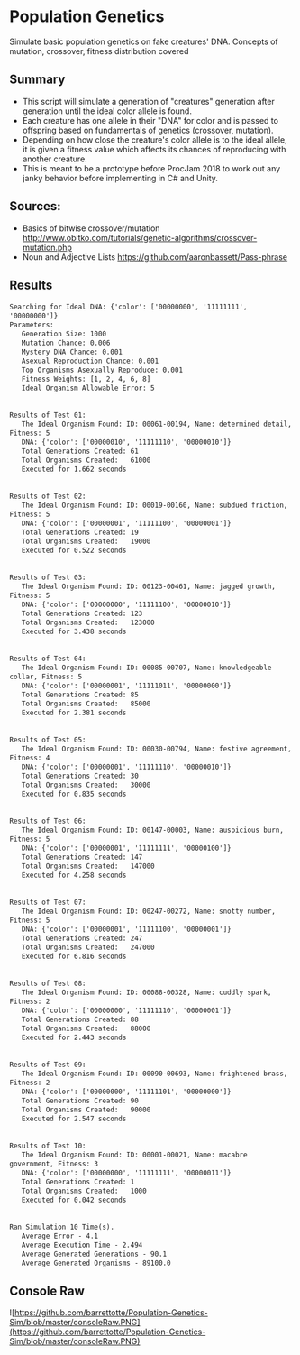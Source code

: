# Population Genetics
Simulate basic population genetics on fake creatures' DNA. Concepts of mutation, crossover, fitness distribution covered

## Summary
* This script will simulate a generation of "creatures" generation after generation until the ideal color allele is found.
* Each creature has one allele in their "DNA" for color and is passed to offspring based on fundamentals of genetics (crossover, mutation). 
* Depending on how close the creature's color allele is to the ideal allele, it is given a fitness value which affects its chances of reproducing with another creature.
* This is meant to be a prototype before ProcJam 2018 to work out any janky behavior before implementing in C# and Unity.

## Sources:
* Basics of bitwise crossover/mutation http://www.obitko.com/tutorials/genetic-algorithms/crossover-mutation.php
* Noun and Adjective Lists https://github.com/aaronbassett/Pass-phrase


## Results
```
Searching for Ideal DNA: {'color': ['00000000', '11111111', '00000000']}
Parameters: 
   Generation Size: 1000
   Mutation Chance: 0.006
   Mystery DNA Chance: 0.001
   Asexual Reproduction Chance: 0.001
   Top Organisms Asexually Reproduce: 0.001
   Fitness Weights: [1, 2, 4, 6, 8]
   Ideal Organism Allowable Error: 5


Results of Test 01: 
   The Ideal Organism Found: ID: 00061-00194, Name: determined detail, Fitness: 5
   DNA: {'color': ['00000010', '11111110', '00000010']}
   Total Generations Created: 61
   Total Organisms Created:   61000
   Executed for 1.662 seconds


Results of Test 02: 
   The Ideal Organism Found: ID: 00019-00160, Name: subdued friction, Fitness: 5
   DNA: {'color': ['00000001', '11111100', '00000001']}
   Total Generations Created: 19
   Total Organisms Created:   19000
   Executed for 0.522 seconds


Results of Test 03: 
   The Ideal Organism Found: ID: 00123-00461, Name: jagged growth, Fitness: 5
   DNA: {'color': ['00000000', '11111100', '00000010']}
   Total Generations Created: 123
   Total Organisms Created:   123000
   Executed for 3.438 seconds


Results of Test 04: 
   The Ideal Organism Found: ID: 00085-00707, Name: knowledgeable collar, Fitness: 5
   DNA: {'color': ['00000001', '11111011', '00000000']}
   Total Generations Created: 85
   Total Organisms Created:   85000
   Executed for 2.381 seconds


Results of Test 05: 
   The Ideal Organism Found: ID: 00030-00794, Name: festive agreement, Fitness: 4
   DNA: {'color': ['00000001', '11111110', '00000010']}
   Total Generations Created: 30
   Total Organisms Created:   30000
   Executed for 0.835 seconds


Results of Test 06: 
   The Ideal Organism Found: ID: 00147-00003, Name: auspicious burn, Fitness: 5
   DNA: {'color': ['00000001', '11111111', '00000100']}
   Total Generations Created: 147
   Total Organisms Created:   147000
   Executed for 4.258 seconds


Results of Test 07: 
   The Ideal Organism Found: ID: 00247-00272, Name: snotty number, Fitness: 5
   DNA: {'color': ['00000001', '11111100', '00000001']}
   Total Generations Created: 247
   Total Organisms Created:   247000
   Executed for 6.816 seconds


Results of Test 08: 
   The Ideal Organism Found: ID: 00088-00328, Name: cuddly spark, Fitness: 2
   DNA: {'color': ['00000000', '11111110', '00000001']}
   Total Generations Created: 88
   Total Organisms Created:   88000
   Executed for 2.443 seconds


Results of Test 09: 
   The Ideal Organism Found: ID: 00090-00693, Name: frightened brass, Fitness: 2
   DNA: {'color': ['00000000', '11111101', '00000000']}
   Total Generations Created: 90
   Total Organisms Created:   90000
   Executed for 2.547 seconds


Results of Test 10: 
   The Ideal Organism Found: ID: 00001-00021, Name: macabre government, Fitness: 3
   DNA: {'color': ['00000000', '11111111', '00000011']}
   Total Generations Created: 1
   Total Organisms Created:   1000
   Executed for 0.042 seconds


Ran Simulation 10 Time(s).
   Average Error - 4.1
   Average Execution Time - 2.494
   Average Generated Generations - 90.1
   Average Generated Organisms - 89100.0

```
## Console Raw
![https://github.com/barrettotte/Population-Genetics-Sim/blob/master/consoleRaw.PNG](https://github.com/barrettotte/Population-Genetics-Sim/blob/master/consoleRaw.PNG)
